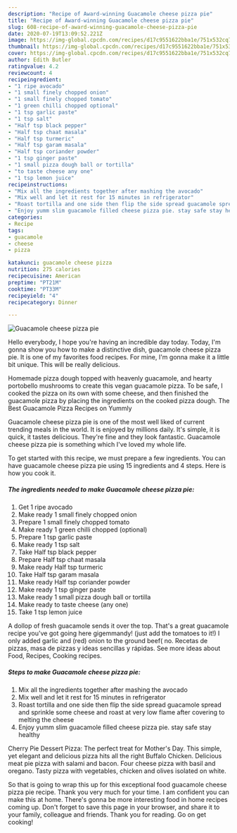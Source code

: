 ```yaml
---
description: "Recipe of Award-winning Guacamole cheese pizza pie"
title: "Recipe of Award-winning Guacamole cheese pizza pie"
slug: 608-recipe-of-award-winning-guacamole-cheese-pizza-pie
date: 2020-07-19T13:09:52.221Z
image: https://img-global.cpcdn.com/recipes/d17c9551622bba1e/751x532cq70/guacamole-cheese-pizza-pie-recipe-main-photo.jpg
thumbnail: https://img-global.cpcdn.com/recipes/d17c9551622bba1e/751x532cq70/guacamole-cheese-pizza-pie-recipe-main-photo.jpg
cover: https://img-global.cpcdn.com/recipes/d17c9551622bba1e/751x532cq70/guacamole-cheese-pizza-pie-recipe-main-photo.jpg
author: Edith Butler
ratingvalue: 4.2
reviewcount: 4
recipeingredient:
- "1 ripe avocado"
- "1 small finely chopped onion"
- "1 small finely chopped tomato"
- "1 green chilli chopped optional"
- "1 tsp garlic paste"
- "1 tsp salt"
- "Half tsp black pepper"
- "Half tsp chaat masala"
- "Half tsp turmeric"
- "Half tsp garam masala"
- "Half tsp coriander powder"
- "1 tsp ginger paste"
- "1 small pizza dough ball or tortilla"
- "to taste cheese any one"
- "1 tsp lemon juice"
recipeinstructions:
- "Mix all the ingredients together after mashing the avocado"
- "Mix well and let it rest for 15 minutes in refrigerator"
- "Roast tortilla and one side then flip the side spread guacamole spread and sprinkle some cheese and roast at very low flame after covering to melting the cheese"
- "Enjoy yumm slim guacamole filled cheese pizza pie. stay safe stay healthy"
categories:
- Recipe
tags:
- guacamole
- cheese
- pizza

katakunci: guacamole cheese pizza 
nutrition: 275 calories
recipecuisine: American
preptime: "PT21M"
cooktime: "PT33M"
recipeyield: "4"
recipecategory: Dinner

---
```



![Guacamole cheese pizza pie](https://img-global.cpcdn.com/recipes/d17c9551622bba1e/751x532cq70/guacamole-cheese-pizza-pie-recipe-main-photo.jpg)

Hello everybody, I hope you're having an incredible day today. Today, I'm gonna show you how to make a distinctive dish, guacamole cheese pizza pie. It is one of my favorites food recipes. For mine, I'm gonna make it a little bit unique. This will be really delicious.

Homemade pizza dough topped with heavenly guacamole, and hearty portobello mushrooms to create this vegan guacamole pizza. To be safe, I cooked the pizza on its own with some cheese, and then finished the guacamole pizza by placing the ingredients on the cooked pizza dough. The Best Guacamole Pizza Recipes on Yummly

Guacamole cheese pizza pie is one of the most well liked of current trending meals in the world. It is enjoyed by millions daily. It's simple, it is quick, it tastes delicious. They're fine and they look fantastic. Guacamole cheese pizza pie is something which I've loved my whole life.


To get started with this recipe, we must prepare a few ingredients. You can have guacamole cheese pizza pie using 15 ingredients and 4 steps. Here is how you cook it.

<!--inarticleads1-->

##### The ingredients needed to make Guacamole cheese pizza pie:

1. Get 1 ripe avocado
1. Make ready 1 small finely chopped onion
1. Prepare 1 small finely chopped tomato
1. Make ready 1 green chilli chopped (optional)
1. Prepare 1 tsp garlic paste
1. Make ready 1 tsp salt
1. Take Half tsp black pepper
1. Prepare Half tsp chaat masala
1. Make ready Half tsp turmeric
1. Take Half tsp garam masala
1. Make ready Half tsp coriander powder
1. Make ready 1 tsp ginger paste
1. Make ready 1 small pizza dough ball or tortilla
1. Make ready to taste cheese (any one)
1. Take 1 tsp lemon juice


A dollop of fresh guacamole sends it over the top. That&#39;s a great guacamole recipe you&#39;ve got going here gigemmandy! (just add the tomatoes to it!) I only added garlic and (red) onion to the ground beef( no. Recetas de pizzas, masa de pizzas y ideas sencillas y rápidas. See more ideas about Food, Recipes, Cooking recipes. 

<!--inarticleads2-->

##### Steps to make Guacamole cheese pizza pie:

1. Mix all the ingredients together after mashing the avocado
1. Mix well and let it rest for 15 minutes in refrigerator
1. Roast tortilla and one side then flip the side spread guacamole spread and sprinkle some cheese and roast at very low flame after covering to melting the cheese
1. Enjoy yumm slim guacamole filled cheese pizza pie. stay safe stay healthy


Cherry Pie Dessert Pizza: The perfect treat for Mother&#39;s Day. This simple, yet elegant and delicious pizza hits all the right Buffalo Chicken. Delicious meat pie pizza with salami and bacon. Four cheese pizza with basil and oregano. Tasty pizza with vegetables, chicken and olives isolated on white. 

So that is going to wrap this up for this exceptional food guacamole cheese pizza pie recipe. Thank you very much for your time. I am confident you can make this at home. There's gonna be more interesting food in home recipes coming up. Don't forget to save this page in your browser, and share it to your family, colleague and friends. Thank you for reading. Go on get cooking!
